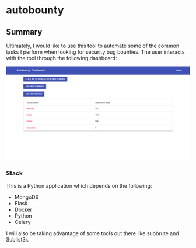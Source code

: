 # autobounty

## Summary

Ultimately, I would like to use this tool to automate some of the common tasks
I perform when looking for security bug bounties. The user interacts with the
tool through the following dashboard:

![dashboard](./dashboard.png)

### Stack

This is a Python application which depends on the following:

- MongoDB
- Flask
- Docker
- Python
- Celery

I will also be taking advantage of some tools out there like subbrute and Sublist3r.
